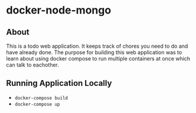 # docker-node-mongo

## About
This is a todo web application. It keeps track of chores you need to do and have already done. The purpose for building this web application was to learn about using docker compose to run multiple containers at once which can talk to eachother.

## Running Application Locally
* ```docker-compose build```
* ```docker-compose up```

